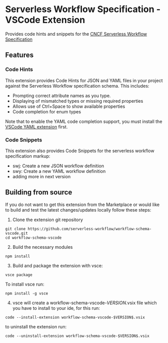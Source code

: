 # Serverless Workflow Specification - VSCode Extension

Provides code hints and snippets for the [CNCF Serverless Workflow Specification](https://github.com/serverlessworkflow/specification)

## Features

### Code Hints

This extension provides Code Hints for JSON and YAML files in your project against the
Serverless Workflow specification schema.
This includes:

- Prompting correct attribute names as you type.
- Displaying of mismatched types or missing required properties
- Allows use of Ctrl+Space to show available properties
- Code completion for enum types

Note that to enable the YAML code completion support, you must 
install the [VSCode YAML extension](https://marketplace.visualstudio.com/items?itemName=redhat.vscode-yaml) first.

### Code Snippets

This extension also provides Code Snippets for the serverless workflow specification markup:

- swj: Create a new JSON workflow definition
- swy: Create a new YAML workflow definition
- adding more in next version

## Building from source

If you do not want to get this extension from the Marketplace or would like to build and test
the latest changes/updates locally follow these steps:

1. Clone the extension git repository

``` text
git clone https://github.com/serverless-workflow/workflow-schema-vscode.git
cd workflow-schema-vscode
```

2. Build the necessary modules

``` text
npm install
```

3. Build and package the extension with vsce:

``` text
vsce package
```

To install vsce run:

``` text
npm install -g vsce
```

4. vsce will create a workflow-schema-vscode-$VERSION$.vsix file which you have to install to your ide, for this run:

``` text
code --install-extension workflow-schema-vscode-$VERSION$.vsix
```

to uninstall the extension run:

``` text
code --uninstall-extension workflow-schema-vscode-$VERSION$.vsix
```
